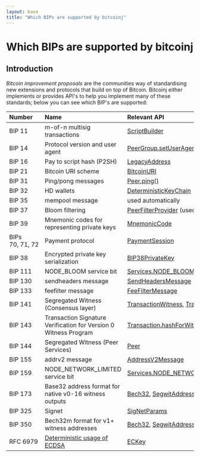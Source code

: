 ```yaml
---
layout: base
title: "Which BIPs are supported by bitcoinj"
---
```


# Which BIPs are supported by bitcoinj

## Introduction

_Bitcoin improvement proposals_ are the communities way of standardising new extensions and protocols that build on top of Bitcoin. Bitcoinj either implements or provides API's to help you implement many of these standards; below you can see which BIP's are supported:

<table>
<thead>
<tr class="header">
<th align="left">Number</th>
<th align="left">Name</th>
<th align="left">Relevant API</th>
</tr>
</thead>
<tbody>
<tr class="odd">
<td align="left">BIP 11</td>
<td align="left">m-of-n multisig transactions</td>
<td align="left"><a href="https://bitcoinj.org/javadoc/0.17/org/bitcoinj/script/ScriptBuilder.html">ScriptBuilder</a></td>
</tr>
<tr class="even">
<td align="left">BIP 14</td>
<td align="left">Protocol version and user agent</td>
<td align="left"><a href="https://bitcoinj.org/javadoc/0.17/org/bitcoinj/core/PeerGroup.html#setUserAgent-java.lang.String-java.lang.String-java.lang.String-">PeerGroup.setUserAgent()</a></td>
</tr>
<tr class="odd">
<td align="left">BIP 16</td>
<td align="left">Pay to script hash (P2SH)</td>
<td align="left"><a href="https://bitcoinj.org/javadoc/0.17/org/bitcoinj/base/LegacyAddress.html">LegacyAddress</a></td>
</tr>
<tr class="even">
<td align="left">BIP 21</td>
<td align="left">Bitcoin URI scheme</td>
<td align="left"><a href="https://bitcoinj.org/javadoc/0.17/org/bitcoinj/uri/BitcoinURI.html">BitcoinURI</a></td>
</tr>
<tr class="odd">
<td align="left">BIP 31</td>
<td align="left">Ping/pong messages</td>
<td align="left"><a href="https://bitcoinj.org/javadoc/0.17/org/bitcoinj/core/Peer.html#ping--">Peer.ping()</a></td>
</tr>
<tr class="even">
<td align="left">BIP 32</td>
<td align="left">HD wallets</td>
<td align="left"><a href="https://bitcoinj.org/javadoc/0.17/org/bitcoinj/wallet/DeterministicKeyChain.html">DeterministicKeyChain</a></td>
</tr>
<tr class="odd">
<td align="left">BIP 35</td>
<td align="left">mempool message</td>
<td align="left">used automatically</td>
</tr>
<tr class="even">
<td align="left">BIP 37</td>
<td align="left">Bloom filtering</td>
<td align="left"><a href="https://bitcoinj.org/javadoc/0.17/org/bitcoinj/core/PeerFilterProvider.html">PeerFilterProvider</a> (used automatically)</td>
</tr>
<tr class="odd">
<td align="left">BIP 39</td>
<td align="left">Mnemonic codes for representing private keys</td>
<td align="left"><a href="https://bitcoinj.org/javadoc/0.17/org/bitcoinj/crypto/MnemonicCode.html">MnemonicCode</a></td>
</tr>
<tr class="even">
<td align="left">BIPs 70,&nbsp;71,&nbsp;72</td>
<td align="left">Payment protocol</td>
<td align="left"><a href="https://bitcoinj.org/javadoc/0.17/org/bitcoinj/protocols/payments/PaymentSession.html">PaymentSession</a></td>
</tr>
<tr class="odd">
<td align="left">BIP 38</td>
<td align="left">Encrypted private key serialization</td>
<td align="left"><a href="https://bitcoinj.org/javadoc/0.17/org/bitcoinj/crypto/BIP38PrivateKey.html">BIP38PrivateKey</a></td>
</tr>
<tr class="odd">
<td align="left">BIP 111</td>
<td align="left">NODE_BLOOM service bit</td>
<td align="left"><a href="https://bitcoinj.org/javadoc/0.17/org/bitcoinj/core/Services.html#NODE_BLOOM">Services.NODE_BLOOM</a></td>
</tr>
<tr class="odd">
<td align="left">BIP 130</td>
<td align="left">sendheaders message</td>
<td align="left"><a href="https://bitcoinj.org/javadoc/0.17/org/bitcoinj/core/SendHeadersMessage.html">SendHeadersMessage</a></td>
</tr>
<tr class="odd">
<td align="left">BIP 133</td>
<td align="left">feefilter message</td>
<td align="left"><a href="https://bitcoinj.org/javadoc/0.17/org/bitcoinj/core/FeeFilterMessage.html">FeeFilterMessage</a></td>
</tr>
<tr class="odd">
<td align="left">BIP 141</td>
<td align="left">Segregated Witness (Consensus layer)</td>
<td align="left"><a href="https://bitcoinj.org/javadoc/0.17/org/bitcoinj/core/TransactionWitness.html">TransactionWitness</a>, <a href="https://bitcoinj.org/javadoc/0.17/org/bitcoinj/core/Transaction.html">Transaction</a></td>
</tr>
<tr class="odd">
<td align="left">BIP 143</td>
<td align="left">Transaction Signature Verification for Version 0 Witness Program</td>
<td align="left"><a href="https://bitcoinj.org/javadoc/0.17/org/bitcoinj/core/Transaction.html#hashForWitnessSignature-int-org.bitcoinj.script.Script-org.bitcoinj.core.Coin-org.bitcoinj.core.Transaction.SigHash-boolean-">Transaction.hashForWitnessSignature()</a></td>
</tr>
<tr class="odd">
<td align="left">BIP 144</td>
<td align="left">Segregated Witness (Peer Services)</td>
<td align="left"><a href="https://bitcoinj.org/javadoc/0.17/org/bitcoinj/core/Peer.html">Peer</a></td>
</tr>
<tr class="odd">
<td align="left">BIP 155</td>
<td align="left">addrv2 message</td>
<td align="left"><a href="https://bitcoinj.org/javadoc/0.17/org/bitcoinj/core/AddressV2Message.html">AddressV2Message</a></td>
</tr>
<tr class="odd">
<td align="left">BIP 159</td>
<td align="left">NODE_NETWORK_LIMITED service bit</td>
<td align="left"><a href="https://bitcoinj.org/javadoc/0.17/org/bitcoinj/core/Services.html#NODE_NETWORK_LIMITED">Services.NODE_NETWORK_LIMITED</a></td>
</tr>
<tr class="odd">
<td align="left">BIP 173</td>
<td align="left">Base32 address format for native v0-16 witness outputs</td>
<td align="left"><a href="https://bitcoinj.org/javadoc/0.17/org/bitcoinj/base/Bech32.html">Bech32</a>, <a href="https://bitcoinj.org/javadoc/0.17/org/bitcoinj/base/SegwitAddress.html">SegwitAddress</a></td>
</tr>
<tr class="odd">
<td align="left">BIP 325</td>
<td align="left">Signet</td>
<td align="left"><a href="https://bitcoinj.org/javadoc/0.17/org/bitcoinj/params/SigNetParams.html">SigNetParams</a></td>
</tr>
<tr class="odd">
<td align="left">BIP 350</td>
<td align="left">Bech32m format for v1+ witness addresses</td>
<td align="left"><a href="https://bitcoinj.org/javadoc/0.17/org/bitcoinj/base/Bech32.html">Bech32</a>, <a href="https://bitcoinj.org/javadoc/0.17/org/bitcoinj/base/SegwitAddress.html">SegwitAddress</a></td>
</tr>
<tr class="odd">
<td align="left">RFC 6979</td>
<td align="left"><a href="https://tools.ietf.org/html/rfc6979">Deterministic usage of ECDSA</a></td>
<td align="left"><a href="https://bitcoinj.org/javadoc/0.17/org/bitcoinj/crypto/ECKey.html">ECKey</a></td>
</tr>
</tbody>
</table>

